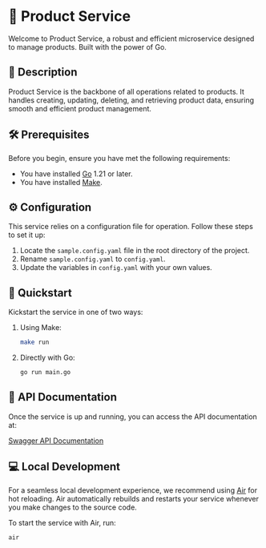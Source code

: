 # 🚀 Product Service

Welcome to Product Service, a robust and efficient microservice designed to manage products. Built with the power of Go.
## 📘 Description

Product Service is the backbone of all operations related to products. It handles creating, updating, deleting, and retrieving product data, ensuring smooth and efficient product management.

## 🛠️ Prerequisites

Before you begin, ensure you have met the following requirements:

- You have installed [Go](https://golang.org/dl/) 1.21 or later.
- You have installed [Make](https://www.gnu.org/software/make/).

## ⚙️ Configuration

This service relies on a configuration file for operation. Follow these steps to set it up:

1. Locate the `sample.config.yaml` file in the root directory of the project.
2. Rename `sample.config.yaml` to `config.yaml`.
3. Update the variables in `config.yaml` with your own values.

## 🚀 Quickstart

Kickstart the service in one of two ways:

1. Using Make:

    ```sh
    make run
    ```

2. Directly with Go:

    ```sh
    go run main.go
    ```

## 📖 API Documentation

Once the service is up and running, you can access the API documentation at:

[Swagger API Documentation](http://localhost:8080/swagger/index.html)

## 💻 Local Development

For a seamless local development experience, we recommend using [Air](https://github.com/cosmtrek/air) for hot reloading. Air automatically rebuilds and restarts your service whenever you make changes to the source code.

To start the service with Air, run:

```sh
air
```